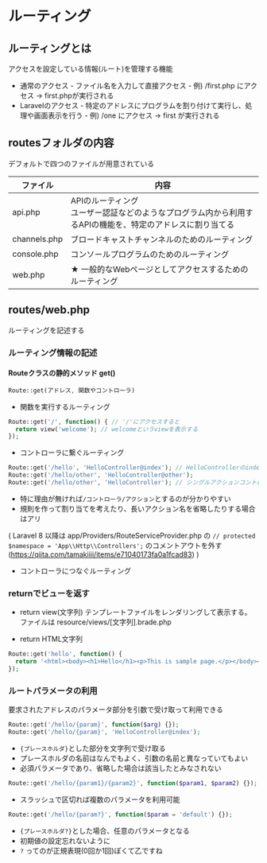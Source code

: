 # ルーティング

## ルーティングとは
アクセスを設定している情報(ルート)を管理する機能

- 通常のアクセス
\- ファイル名を入力して直接アクセス
\- 例) /first.php にアクセス -> first.phpが実行される
- Laravelのアクセス
\- 特定のアドレスにプログラムを割り付けて実行し、処理や画面表示を行う
\- 例) /one にアクセス -> first が実行される

## routesフォルダの内容
デフォルトで四つのファイルが用意されている

| ファイル       | 内容 |
|-             |- |
| api.php      | APIのルーティング<br>ユーザー認証などのようなプログラム内から利用するAPIの機能を、特定のアドレスに割り当てる
| channels.php | ブロードキャストチャンネルのためのルーティング
| console.php  | コンソールプログラムのためのルーティング
| web.php      | ★ 一般的なWebページとしてアクセスするためのルーティング

## routes/web.php
ルーティングを記述する

### ルーティング情報の記述

#### Routeクラスの静的メソッド get()
```php
Route::get(アドレス, 関数やコントローラ)
```

- 関数を実行するルーティング
```php
Route::get('/', function() { // '/'にアクセスすると
  return view('welcome'); // welcomeというviewを表示する
});
```

- コントローラに繋ぐルーティング
```php
Route::get('/hello', 'HelloController@index'); // HelloControllerのindexアクション
Route::get('/hello/other', 'HelloController@other');
Route::get('/hello/other', 'HelloController'); // シングルアクションコントローラの場合はアクションを記述しない
```
- 特に理由が無ければ`/コントローラ/アクション`とするのが分かりやすい
- 規則を作って割り当てを考えたり、長いアクション名を省略したりする場合はアリ

(
Laravel 8 以降は
app/Providers/RouteServiceProvider.php の
`// protected $namespace = 'App\\Http\\Controllers';`
のコメントアウトを外す
(https://qiita.com/tamakiiii/items/e71040173fa0a1fcad83)
)

- コントローラにつなぐルーティング

### returnでビューを返す

- return view(文字列)
テンプレートファイルをレンダリングして表示する。
ファイルは resource/views/[文字列].brade.php

- return HTML文字列
```php
Route::get('hello', function() {
  return '<html><body><h1>Hello</h1><p>This is sample page.</p></body></html>';
});
```

### ルートパラメータの利用

要求されたアドレスのパラメータ部分を引数で受け取って利用できる

```php
Route::get('/hello/{param}', function($arg) {});
Route::get('/hello/{param}', 'HelloController@index');
```

- `{プレースホルダ}`とした部分を文字列で受け取る
- プレースホルダの名前はなんでもよく、引数の名前と異なっていてもよい
- 必須パラメータであり、省略した場合は該当したとみなされない

```php
Route::get('/hello/{param1}/{param2}', function($param1, $param2) {});
```

- スラッシュで区切れば複数のパラメータを利用可能

```php
Route::get('/hello/{param?}', function($param = 'default') {});
```

- `{プレースホルダ?}`とした場合、任意のパラメータとなる
- 初期値の設定忘れないように
- `?` ってのが正規表現(0回か1回)ぽくて乙ですね